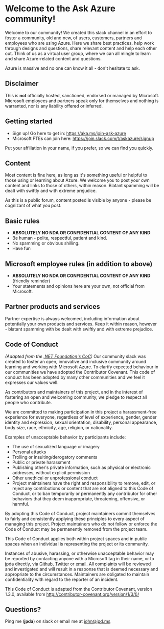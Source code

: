 # Welcome to the Ask Azure community!
Welcome to our community! We created this slack channel in an effort to foster a community, old and new, of users, customers, partners and employees who are using Azure. Here we share best practices, help work through designs and questions, share relevant content and help each other out. Think of us as a virtual user group, where we can all mingle to learn and share Azure-related content and questions.

Azure is massive and no one can know it all - don't hesitate to ask.

## Disclaimer
This is **not** officially hosted, sanctioned, endorsed or managed by Microsoft. Microsoft employees and partners speak only for themselves and nothing is warranted, nor is any liability offered or inferred.

## Getting started
- Sign up! Go here to get in: https://aka.ms/join-ask-azure
- Microsoft FTEs can join here: https://join.slack.com/t/askazure/signup

Put your affiliation in your name, if you prefer, so we can find you quickly.

## Content
Most content is fine here, as long as it's something useful or helpful to those using or learning about Azure. We welcome you to post your own content and links to those of others, within reason. Blatant spamming will be dealt with swiftly and with extreme prejudice. 

As this is a public forum, content posted is visible by anyone - please be cognizant of what you post. 

## Basic rules
- **ABSOLUTELY NO NDA OR CONFIDENTIAL CONTENT OF ANY KIND**
- Be human - polite, respectful, patient and kind.
- No spamming or obvious shilling.
- Have fun

## Microsoft employee rules (in addition to above)
- **ABSOLUTELY NO NDA OR CONFIDENTIAL CONTENT OF ANY KIND** (friendly reminder)
- Your statements and opinions here are your own, not official from Microsoft.

## Partner products and services
Partner expertise is always welcomed, including information about potentially your own products and services. Keep it within reason, however - blatant spamming with be dealt with swiftly and with extreme prejudice.  

## Code of Conduct
*(Adapted from the [.NET Foundation's CoC](https://dotnetfoundation.org/code-of-conduct))* Our community slack was created to foster an open, innovative and inclusive community around learning and working with Microsoft Azure. To clarify expected behaviour in our communities we have adopted the Contributor Covenant. This code of conduct has been adopted by many other communities and we feel it expresses our values well. 

As contributors and maintainers of this project, and in the interest of fostering an open and welcoming community, we pledge to respect all people who contribute.

We are committed to making participation in this project a harassment-free experience for everyone, regardless of level of experience, gender, gender identity and expression, sexual orientation, disability, personal appearance, body size, race, ethnicity, age, religion, or nationality.

Examples of unacceptable behavior by participants include:

- The use of sexualized language or imagery
- Personal attacks
- Trolling or insulting/derogatory comments
- Public or private harassment
- Publishing other's private information, such as physical or electronic addresses, without explicit permission
- Other unethical or unprofessional conduct
- Project maintainers have the right and responsibility to remove, edit, or reject any contributions or content that are not aligned to this Code of Conduct, or to ban temporarily or permanently any contributor for other behaviors that they deem inappropriate, threatening, offensive, or harmful.

By adopting this Code of Conduct, project maintainers commit themselves to fairly and consistently applying these principles to every aspect of managing this project. Project maintainers who do not follow or enforce the Code of Conduct may be permanently removed from the project team.

This Code of Conduct applies both within project spaces and in public spaces when an individual is representing the project or its community.

Instances of abusive, harassing, or otherwise unacceptable behavior may be reported by contacting anyone with a Microsoft tag in their name, or to jpda directly, via [Github](https://github.com/jpda), [Twitter](https://twitter.com/AzureAndChill) or [email](mailto:john@jpd.ms). All complaints will be reviewed and investigated and will result in a response that is deemed necessary and appropriate to the circumstances. Maintainers are obligated to maintain confidentiality with regard to the reporter of an incident.

This Code of Conduct is adapted from the Contributor Covenant, version 1.3.0, available from http://contributor-covenant.org/version/1/3/0/

## Questions?
Ping me (**jpda**) on slack or email me at [john@jpd.ms](mailto:john@jpd.ms).